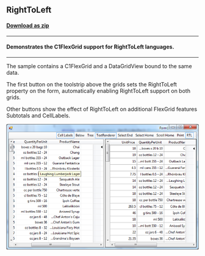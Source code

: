 ## RightToLeft
#### [Download as zip](https://grapecity.github.io/DownGit/#/home?url=https://github.com/GrapeCity/ComponentOne-WinForms-Samples/tree/master/NetFramework\FlexGrid\CS\RightToLeft)
____
#### Demonstrates the C1FlexGrid support for RightToLeft languages.
____
The sample contains a C1FlexGrid and a DataGridView bound to the same data.

The first button on the toolstrip above the grids sets the RightToLeft property on the form, automatically enabling RightToLeft support on both grids.

Other buttons show the effect of RightToLeft on additional FlexGrid features Subtotals and CellLabels.

![screenshot](screenshot.PNG)
